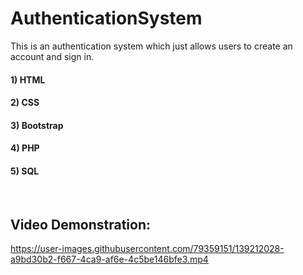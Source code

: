 # AuthenticationSystem
This is an authentication system which just allows users to create an account and sign in. 

#### 1) **HTML** 
#### 2) **CSS** 
#### 3) **Bootstrap** 
#### 4) **PHP**
#### 5) **SQL**
<br>


## Video Demonstration:

https://user-images.githubusercontent.com/79359151/139212028-a9bd30b2-f667-4ca9-af6e-4c5be146bfe3.mp4
